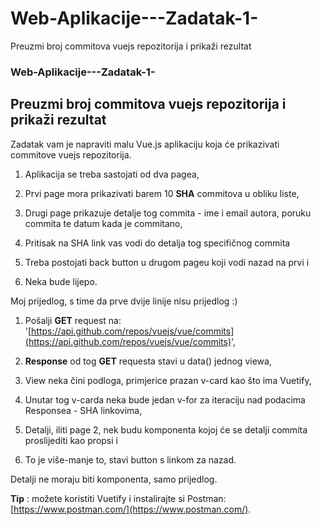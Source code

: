 # Web-Aplikacije---Zadatak-1-
Preuzmi broj commitova vuejs repozitorija i prikaži rezultat
### Web-Aplikacije---Zadatak-1-

## **Preuzmi broj commitova vuejs repozitorija i prikaži rezultat**

Zadatak vam je napraviti malu Vue.js aplikaciju koja će prikazivati commitove vuejs repozitorija.

1. Aplikacija se treba sastojati od dva pagea,

2. Prvi page mora prikazivati barem 10 **SHA** commitova u obliku liste,

3. Drugi page prikazuje detalje tog commita - ime i email autora, poruku commita te datum kada je commitano,

4. Pritisak na SHA link vas vodi do detalja tog specifičnog commita

5. Treba postojati back button u drugom pageu koji vodi nazad na prvi i

6. Neka bude lijepo.

Moj prijedlog, s time da prve dvije linije nisu prijedlog :)

1. Pošalji **GET** request na: '[https://api.github.com/repos/vuejs/vue/commits](https://api.github.com/repos/vuejs/vue/commits)',

2. **Response** od tog **GET** requesta stavi u data() jednog viewa,

3. View neka čini podloga, primjerice prazan v-card kao što ima Vuetify,

4. Unutar tog v-carda neka bude jedan v-for za iteraciju nad podacima Responsea - SHA linkovima,

5. Detalji, iliti page 2, nek budu komponenta kojoj će se detalji commita proslijediti kao propsi i

6. To je više-manje to, stavi button s linkom za nazad.

Detalji ne moraju biti komponenta, samo prijedlog.

**Tip** : možete koristiti Vuetify i instalirajte si Postman: [https://www.postman.com/](https://www.postman.com/).
